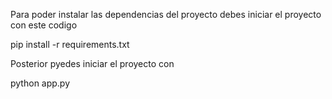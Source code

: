 Para poder instalar las dependencias del proyecto debes iniciar el proyecto con este codigo

pip install -r requirements.txt 

Posterior pyedes iniciar el proyecto con 

python app.py